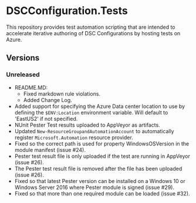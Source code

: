 # DSCConfiguration.Tests

This repository provides test automation scripting that are intended to
accelerate iterative authoring of DSC Configurations by hosting tests
on Azure.

## Versions

### Unreleased

* README.MD:
  * Fixed markdown rule violations.
  * Added Change Log.
* Added support for specifying the Azure Data center location to use
  by defining the `$ENV:Location` environment variable. Will default
  to 'EastUS2' if not specified.
* NUnit Pester Test results uploaded to AppVeyor as artifacts.
* Updated `New-ResourceGroupandAutomationAccount` to automatically
  register `Microsoft.Automation` resource provider.
* Fixed so the correct path is used for property WindowsOSVersion in the module
  manifest (issue #24).
* Pester test result file is only uploaded if the test are running in AppVeyor
  (issue #26).
* The Pester test result file is removed after the file has been uploaded
  (issue #26).
* Fixed so that latest Pester version can be installed on a Windows 10 or
  Windows Server 2016 where Pester module is signed (issue #29).
* Fixed so that more than one required module can be loaded (issue #32).
